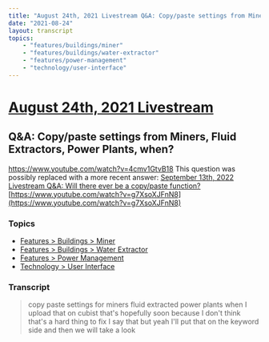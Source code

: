```yaml
---
title: "August 24th, 2021 Livestream Q&A: Copy/paste settings from Miners, Fluid Extractors, Power Plants, when?"
date: "2021-08-24"
layout: transcript
topics:
    - "features/buildings/miner"
    - "features/buildings/water-extractor"
    - "features/power-management"
    - "technology/user-interface"
---
```

# [August 24th, 2021 Livestream](../2021-08-24.md)
## Q&A: Copy/paste settings from Miners, Fluid Extractors, Power Plants, when?
https://www.youtube.com/watch?v=4cmv1GtvB18
This question was possibly replaced with a more recent answer: [September 13th, 2022 Livestream Q&A: Will there ever be a copy/paste function?](./yt-g7XsoXJFnN8.md) [https://www.youtube.com/watch?v=g7XsoXJFnN8](https://www.youtube.com/watch?v=g7XsoXJFnN8)


### Topics
* [Features > Buildings > Miner](../topics/features/buildings/miner.md)
* [Features > Buildings > Water Extractor](../topics/features/buildings/water-extractor.md)
* [Features > Power Management](../topics/features/power-management.md)
* [Technology > User Interface](../topics/technology/user-interface.md)

### Transcript

> copy paste settings for miners fluid extracted power plants when I upload that on cubist that's hopefully soon because I don't think that's a hard thing to fix I say that but yeah I'll put that on the keyword side and then we will take a look
